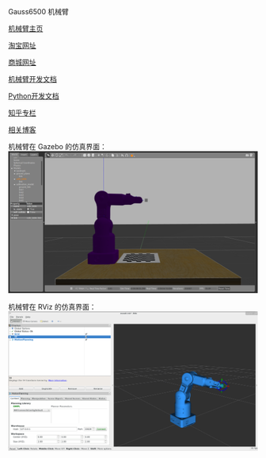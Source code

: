 
 Gauss6500 机械臂

 [机械臂主页](http://gauss.tonyrobotics.com/ "机械臂主页")  

[淘宝网址](https://item.taobao.com/item.htm?spm=a230r.1.14.1.46962f47OKzNW6&id=586250996678&ns=1&abbucket=10#detail "淘宝网址")

[商城网址](http://cn.robostore.me/goods-details/10780 "商城网址")

[机械臂开发文档](https://gauss-doc.readthedocs.io/en/latest/ "机械臂开发文档")

[Python开发文档](https://www.kancloud.cn/itfanr/gauss_doc_1/971823 "Python开发文档")

[知乎专栏](https://zhuanlan.zhihu.com/c_1086677718430425088 "知乎专栏")

[相关博客](https://blog.csdn.net/itfanr/article/details/87078352)

机械臂在 Gazebo 的仿真界面： 
![gauss_gazebo](gauss6500/img/gauss_gazebo.png)

机械臂在 RViz 的仿真界面：
![gauss_rviz](gauss6500/img/gauss_rviz.png)